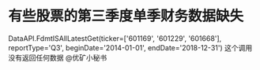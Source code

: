 # 有些股票的第三季度单季财务数据缺失

DataAPI.FdmtISAllLatestGet(ticker=['601169', '601229', '601668'], reportType='Q3', beginDate='2014-01-01', endDate='2018-12-31')
这个调用没有返回任何数据 @优矿小秘书